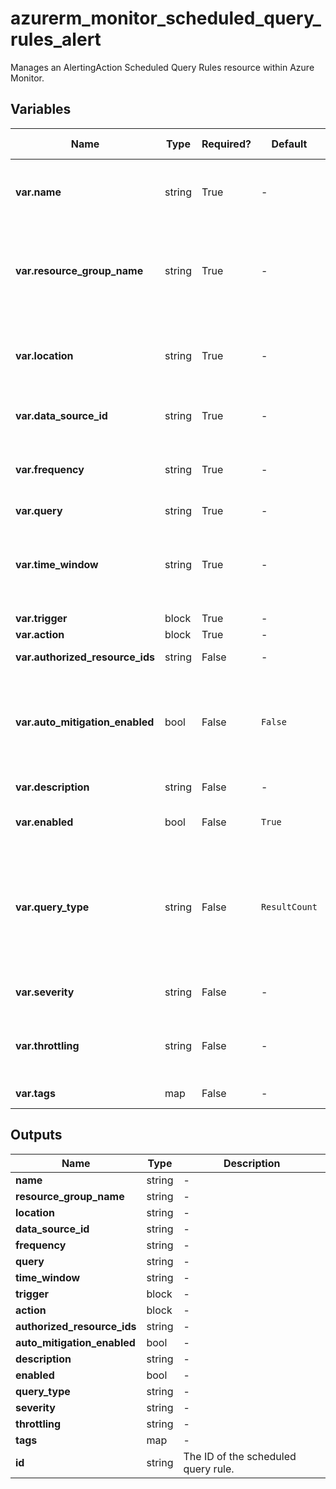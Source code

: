 # azurerm_monitor_scheduled_query_rules_alert

Manages an AlertingAction Scheduled Query Rules resource within Azure Monitor.

## Variables

| Name | Type | Required? | Default  | possible values | Description |
| ---- | ---- | --------- | -------- | ----------- | ----------- |
| **var.name** | string | True | -  |  -  | The name of the scheduled query rule. Changing this forces a new resource to be created. | 
| **var.resource_group_name** | string | True | -  |  -  | The name of the resource group in which to create the scheduled query rule instance. Changing this forces a new resource to be created. | 
| **var.location** | string | True | -  |  -  | Specifies the Azure Region where the resource should exist. Changing this forces a new resource to be created. | 
| **var.data_source_id** | string | True | -  |  -  | The resource URI over which log search query is to be run. | 
| **var.frequency** | string | True | -  |  -  | Frequency (in minutes) at which rule condition should be evaluated. Values must be between 5 and 1440 (inclusive). | 
| **var.query** | string | True | -  |  -  | Log search query. | 
| **var.time_window** | string | True | -  |  -  | Time window for which data needs to be fetched for query (must be greater than or equal to `frequency`). Values must be between 5 and 2880 (inclusive). | 
| **var.trigger** | block | True | -  |  -  | A `trigger` block. | 
| **var.action** | block | True | -  |  -  | An `action` block. | 
| **var.authorized_resource_ids** | string | False | -  |  -  | List of Resource IDs referred into query. | 
| **var.auto_mitigation_enabled** | bool | False | `False`  |  -  | Should the alerts in this Metric Alert be auto resolved? Defaults to `false`. -> **NOTE** `auto_mitigation_enabled` and `throttling` are mutually exclusive and cannot both be set. | 
| **var.description** | string | False | -  |  -  | The description of the scheduled query rule. | 
| **var.enabled** | bool | False | `True`  |  -  | Whether this scheduled query rule is enabled. Default is `true`. | 
| **var.query_type** | string | False | `ResultCount`  |  `ResultCount`, `Number`  | The type of query results. Possible values are `ResultCount` and `Number`. Default is `ResultCount`. If set to `ResultCount`, `query` must include an `AggregatedValue` column of a numeric type, for example, `Heartbeat | summarize AggregatedValue = count() by bin(TimeGenerated, 5m)`. | 
| **var.severity** | string | False | -  |  -  | Severity of the alert. Possible values include: 0, 1, 2, 3, or 4. | 
| **var.throttling** | string | False | -  |  -  | Time (in minutes) for which Alerts should be throttled or suppressed. Values must be between 0 and 10000 (inclusive). | 
| **var.tags** | map | False | -  |  -  | A mapping of tags to assign to the resource. | 



## Outputs

| Name | Type | Description |
| ---- | ---- | --------- | 
| **name** | string  | - | 
| **resource_group_name** | string  | - | 
| **location** | string  | - | 
| **data_source_id** | string  | - | 
| **frequency** | string  | - | 
| **query** | string  | - | 
| **time_window** | string  | - | 
| **trigger** | block  | - | 
| **action** | block  | - | 
| **authorized_resource_ids** | string  | - | 
| **auto_mitigation_enabled** | bool  | - | 
| **description** | string  | - | 
| **enabled** | bool  | - | 
| **query_type** | string  | - | 
| **severity** | string  | - | 
| **throttling** | string  | - | 
| **tags** | map  | - | 
| **id** | string  | The ID of the scheduled query rule. | 